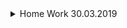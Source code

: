 
<details>
<summary>Home Work 30.03.2019</summary>

**Задание №1. Переменные**<br />
1.Создайте переменную x1 целочисленного типа int;
2. Проинициализируйте переменную x1 любым возможным значением для ее типа;
3. Выведите значение переменной x1 в консоль при помощи Console.WriteLine().

**Задание №2. Переменные**
1. Создайте переменную строчного типа str1;
2. Выведите на консоль сообщение: "Ваше имя?";
3. Считайте с консоли текст, который введет пользователь, и сохраните в переменную str1при помощи Console.ReadLine():
str1 = Console.ReadLine();
4. Создайте переменную строчного типа str2 и проинициализируйте ее значением:"Привет" + str1;
5. Выведите значение переменной str2 в консоль.

**Задание №3. Переменные**<br />
1.Создайте переменную v1 с неявной типизацией и проинициализируйте ее символьным значением: 'v';
2. Измените значение переменной v1 на любое другое;
3. Выведите значение переменной v1 в консоль.

**Задание №4. Операции**<br />
Дана сторона квадрата x. Найдите его периметр: P = 4 * x.
Примечание: Для считывания с консоли числа можно использовать методы класса Convert, либо метод Parse в классах, которые представляют системные типы:
Console.WriteLine("Введите длину стороны квадрата:");
stringstr = Console.ReadLine();
intx1 = Convert.ToInt32(str); // Первый вариант преобразования строки в число
intx2 = Int32.Parse(str); // Второй вариант преобразования строки в число
Подобным способом можно преобразовывать одни типы данных в другие.

**Задание №5. Операции**<br />
Даны два круга с общим центром и радиусами R1 и R2, уже известно, что R1>R2 (в программе это проверять не нужно).
Найдите площади этих кругов S1 и S2, а также площадь S3 кольца, внешний радиус которого равен R1, а внутренний радиус равен R2:
S1 = π * R1* R1;
S2 = π * R2* R2;
S3 = S1 − S2.
В качестве значения π используйте 3.14.

**Задание №6. Операции**<br />
Дано двузначное число. Выведите на консоль вначале его левую цифру (десятки), а затем – его правую цифру (единицы). Для нахождения десятков использовать операцию деления нацело, для нахождения единиц – операцию взятия остатка от деления.

**Задание №7. Преобразования базовых типов данных**<br />
1.Создайте две переменные типа int и проинициализируйте любыми значениями;
2. Создайте переменную типа long и сохраните в нее сумму двух ранее созданных переменных, выведите результат в консоль.

**Задание №8. Преобразования базовых типов данных**<br />
1. Создайте две переменные типа long и проинициализируйте любыми значениями;
2. Создайте переменную типа byte и сохраните в нее произведение двух ранее созданных переменных, выведите результат в консоль.

**Задание №9.**<br />
Даны две целые переменные a, b. Составить фрагмент программы, после исполнения которого значения переменных поменялись бы местами.
Решить двумя способами.
</details>
